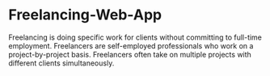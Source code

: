 # Freelancing-Web-App
Freelancing is doing specific work for clients without committing to full-time employment. Freelancers are self-employed professionals who work on a project-by-project basis. Freelancers often take on multiple projects with different clients simultaneously.
